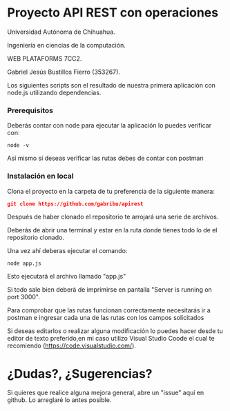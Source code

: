 # Proyecto API REST con operaciones
Universidad Autónoma de Chihuahua.

Ingeniería en ciencias de la computación. 

WEB PLATAFORMS 7CC2. 

Gabriel Jesús Bustillos Fierro (353267).

Los siguientes scripts son el resultado de nuestra primera aplicación con node.js utilizando dependencias.

### Prerequisitos

Deberás contar con node para ejecutar la aplicación lo puedes verificar con: 
```
node -v 
```
Así mismo si deseas verificar las rutas debes de contar con postman 

### Instalación en local

Clona el proyecto en la carpeta de tu preferencia de la siguiente manera:
```json
git clone https://github.com/gabribu/apirest
```

Después de haber clonado el repositorio te arrojará una serie de archivos.

Deberás de abrir una terminal y estar en la ruta donde tienes todo lo de el repositorio clonado.

Una vez ahí deberas ejecutar el comando:
```
node app.js
```
Esto ejecutará el archivo llamado "app.js" 

Si todo sale bien deberá de imprimirse en pantalla "Server is running on port 3000".

Para comprobar que las rutas funcionan correctamente necesitarás ir a postman e ingresar cada una de las rutas con los campos solicitados

Si deseas editarlos o realizar alguna modificación lo puedes hacer desde tu editor de texto preferido,en mi caso utilizo Visual Studio Coode el cual te recomiendo (https://code.visualstudio.com/).


# ¿Dudas?, ¿Sugerencias?
Si quieres que realice alguna mejora general, abre un "issue" aquí en github. Lo arreglaré lo antes posible.

